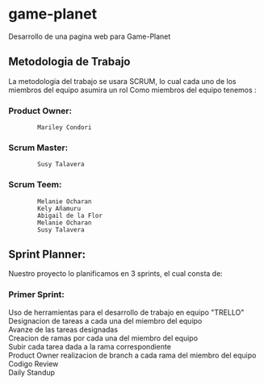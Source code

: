 # game-planet
Desarrollo de una pagina web para Game-Planet
## Metodologia de Trabajo

La metodologia del trabajo se usara SCRUM, lo cual cada uno de los miembros del equipo asumira un rol
Como miembros del equipo tenemos :

 ### Product Owner: 
 			Mariley Condori

 ### Scrum Master: 	
 			Susy Talavera

 ### Scrum Teem: 	
 			Melanie Ocharan 
			Kely Añamuru
			Abigail de la Flor
			Melanie Ocharan
			Susy Talavera
## Sprint Planner:
Nuestro proyecto lo planificamos en 3 sprints, el cual consta de:

### Primer Sprint:

Uso de herramientas para el desarrollo de trabajo en equipo "TRELLO"  
Designacion de tareas a cada una del miembro del equipo  
Avanze de las tareas designadas  
Creacion de ramas por cada una del miembro del equipo  
Subir cada tarea dada a la rama correspondiente  
Product Owner realizacion de branch a cada rama del miembro del equipo  
Codigo Review   
Daily Standup    

